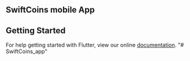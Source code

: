 ## SwiftCoins mobile App

## Getting Started

For help getting started with Flutter, view our online
[documentation](https://flutter.io/).
"# SwiftCoins_app" 
